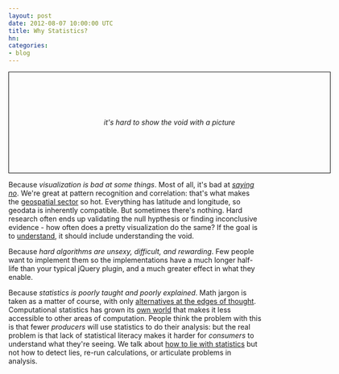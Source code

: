 ```yaml
---
layout: post
date: 2012-08-07 10:00:00 UTC
title: Why Statistics?
hn:
categories:
- blog
---
```


<div style='text-align:center;line-height:200px;font-style:italic;width:638px;height:200px;border:1px solid #000;'>it's hard to show the void with a picture</div>

Because _visualization is bad at some things_. Most of all, it's bad at
_[saying no](http://en.wikipedia.org/wiki/Null_hypothesis)_.
We're great at pattern recognition and correlation:
that's what makes the [geospatial sector](http://mapbox.com/) so hot. Everything
has latitude and longitude, so geodata is inherently compatible. But sometimes
there's nothing. Hard research often ends up validating the null hypthesis or
finding inconclusive evidence - how often does a pretty visualization do
the same? If the goal is to [understand](http://en.wikipedia.org/wiki/Exploratory_data_analysis),
it should include understanding the void.

Because _hard algorithms are unsexy, difficult, and rewarding_. Few
people want to implement them so the implementations have a much longer
half-life than your typical jQuery plugin, and a much greater effect in
what they enable.

Because _statistics is poorly taught and poorly explained_. Math jargon is taken
as a matter of course, with only
[alternatives at the edges of thought](http://worrydream.com/KillMath/).
Computational statistics has grown its [own world](http://www.r-project.org/)
that makes it less accessible to other areas of computation.
People think the problem with this is that fewer _producers_ will use statistics
to do their analysis: but the real problem is that lack of statistical
literacy makes it harder for _consumers_ to understand what they're seeing.
We talk about [how to lie with statistics](http://ds.io/MrU2Vo)
but not how to detect lies, re-run calculations, or articulate problems in
analysis.
